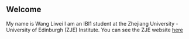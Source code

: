 ## Welcome 
My name is Wang Liwei 
I am an IBI1 student at the Zhejiang University - University of Edinburgh (ZJE) Institute.
You can see the ZJE website [here](https://zje.zju.edu.cn/zje/main.htm) 
